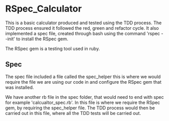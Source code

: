 # RSpec_Calculator

This is a basic calculator produced and tested using the TDD process. The TDD process ensured it followed the red, green and refactor cycle. It also implemented a spec file, created through bash using the command 'rspec --init' to install the RSpec gem.

The RSpec gem is a testing tool used in ruby.
## Spec

The spec file included a file called the spec_helper this is where we would require the file we are using our code in and configure  the RSpec gem that was installed.

We have another rb file in the spec folder, that would need to end with spec for example 'calcualtor_spec.rb'. In this file is where we require the RSpec gem, by requiring the spec_helper file. The TDD process would then be carried out in this file, where all the TDD tests will be carried out.

